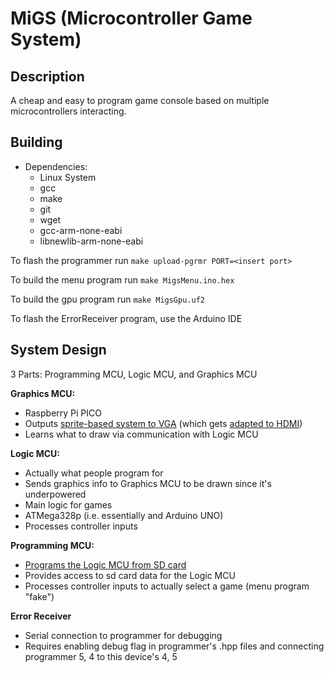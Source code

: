 # MiGS (Microcontroller Game System)

## Description

A cheap and easy to program game console based on multiple microcontrollers interacting.

## Building

- Dependencies:
  + Linux System
  + gcc
  + make
  + git
  + wget
  + gcc-arm-none-eabi
  + libnewlib-arm-none-eabi

To flash the programmer run `make upload-pgrmr PORT=<insert port>`

To build the menu program run `make MigsMenu.ino.hex`

To build the gpu program run `make MigsGpu.uf2`

To flash the ErrorReceiver program, use the Arduino IDE

## System Design

3 Parts: Programming MCU, Logic MCU, and Graphics MCU

__Graphics MCU:__
- Raspberry Pi PICO
- Outputs [sprite-based system to VGA](https://www.youtube.com/watch?v=RmPWcsvGSyk) (which gets [adapted to HDMI](https://www.amazon.com/Monitor-Connector-VENTION-Adapter-Computer/dp/B08GZ159FJ/ref=sr_1_6?crid=1TODLD3WMDJ1C&keywords=vga+to+hdmi&qid=1645044383&sprefix=vga+to+hdm%2Caps%2C127&sr=8-6))
- Learns what to draw via communication with Logic MCU

__Logic MCU:__
- Actually what people program for
- Sends graphics info to Graphics MCU to be drawn since it's underpowered
- Main logic for games
- ATMega328p (i.e. essentially and Arduino UNO)
- Processes controller inputs

__Programming MCU:__
- [Programs the Logic MCU from SD card](https://baldwisdom.com/bootdrive/)
- Provides access to sd card data for the Logic MCU
- Processes controller inputs to actually select a game (menu program "fake")

__Error Receiver__
- Serial connection to programmer for debugging
- Requires enabling debug flag in programmer's .hpp files and connecting programmer 5, 4 to this device's 4, 5
